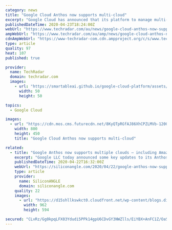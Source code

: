 ```yaml
---
category: news
title: "Google Cloud Anthos now supports multi-cloud"
excerpt: "Google Cloud has announced that its platform to manage multi-cloud workloads Anthos is now generally available for AWS though the company plans to add support for Microsoft Azure by the end of this year. Anthos aims to deliver on the promise of write once, run anywhere by allowing businesses to run their applications on existing on-prem ..."
publishedDateTime: 2020-04-23T18:24:00Z
webUrl: "https://www.techradar.com/au/news/google-cloud-anthos-now-supports-multi-cloud"
ampWebUrl: "https://www.techradar.com/au/amp/news/google-cloud-anthos-now-supports-multi-cloud"
cdnAmpWebUrl: "https://www-techradar-com.cdn.ampproject.org/c/s/www.techradar.com/au/amp/news/google-cloud-anthos-now-supports-multi-cloud"
type: article
quality: 97
heat: 107
published: true

provider:
  name: TechRadar
  domain: techradar.com
  images:
    - url: "https://smartableai.github.io/google-cloud-platform/assets/images/organizations/techradar.com-50x50.jpg"
      width: 50
      height: 50

topics:
  - Google Cloud

images:
  - url: "https://cdn.mos.cms.futurecdn.net/8KyQTpRGfAJ86XhCPZLMVb-1200-80.jpg"
    width: 800
    height: 450
    title: "Google Cloud Anthos now supports multi-cloud"

related:
  - title: "Google Anthos now supports multiple clouds – including Amazon’s"
    excerpt: "Google LLC today announced some key updates to its Anthos application platform, enabling it to support more workloads in different computing environments at a reduced cost. Google Anthos is a hybrid cloud application development platform that runs atop the open-source Kubernetes container orchestration software. It’s designed to host ..."
    publishedDateTime: 2020-04-22T16:32:00Z
    webUrl: "https://siliconangle.com/2020/04/22/google-anthos-now-supports-multiple-clouds-including-aws/"
    type: article
    provider:
      name: SiliconANGLE
      domain: siliconangle.com
    quality: 22
    images:
      - url: "https://d15shllkswkct0.cloudfront.net/wp-content/blogs.dir/1/files/2020/04/Google-Anthos.png"
        width: 962
        height: 594

secured: "CLvRz/Gg0kpqLFX03Ydudi5PPk14gpU6CDvGY3NWZlls/EiYBX+AnFC1Z/OaSI5V6Ge5ImROymSXYZAOwizb2BvRKEHAer3o9i0Yc7cpnfogqC8H4iE95gz7NAotAbuHQA5Lqmr4FyGqDWSEiYZaxH+GFnfNCgVPvzQOkEBSWWaF5H2Axs3heCQ1XADkLmJF459Dh781ep7oXHaSYucICF9VWAzELMX/OAjDlugKh98w+ZXcgaqlGpVCdneuQ52SajkZaXDgS4AEGmdqBupoTDdcsOCIfmMFMiSczscOuGEdAcbBjAnZkvaqPjWmPoXJ;0GYBMLEkWNeWmiGrOrvzPA=="
---
```


